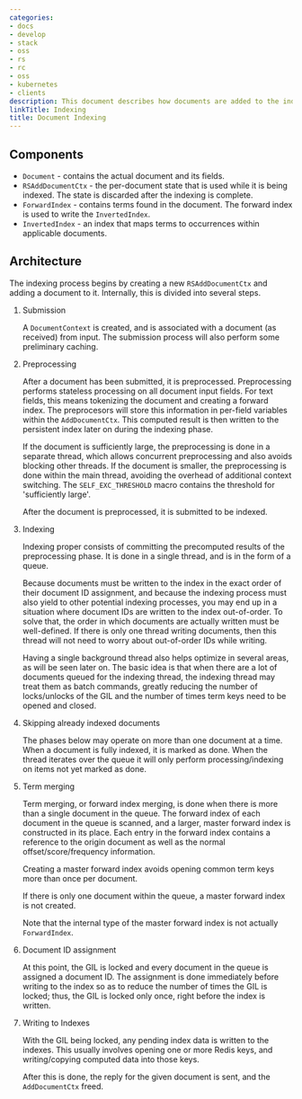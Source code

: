```yaml
---
categories:
- docs
- develop
- stack
- oss
- rs
- rc
- oss
- kubernetes
- clients
description: This document describes how documents are added to the index.
linkTitle: Indexing
title: Document Indexing
---
```


## Components

* `Document` - contains the actual document and its fields.
* `RSAddDocumentCtx` - the per-document state that is used while it
  is being indexed. The state is discarded after the indexing is complete.
* `ForwardIndex` - contains terms found in the document. The forward index
  is used to write the `InvertedIndex`.
* `InvertedIndex` - an index that maps terms to occurrences within applicable
  documents.

##  Architecture

The indexing process begins by creating a new `RSAddDocumentCtx` and adding a
document to it. Internally, this is divided into several steps.


1. Submission

   A `DocumentContext` is created, and is associated with a document (as received)
   from input. The submission process will also perform some preliminary caching.

2. Preprocessing

   After a document has been submitted, it is preprocessed. Preprocessing performs
   stateless processing on all document input fields. For text fields, this
   means tokenizing the document and creating a forward index. The preprocesors
   will store this information in per-field variables within the `AddDocumentCtx`.
   This computed result is then written to the persistent index later on during
   the indexing phase.

   If the document is sufficiently large, the preprocessing is done in a separate
   thread, which allows concurrent preprocessing and also avoids blocking other
   threads. If the document is smaller, the preprocessing is done within the main
   thread, avoiding the overhead of additional context switching.
   The `SELF_EXC_THRESHOLD` macro contains the threshold for 'sufficiently large'.

   After the document is preprocessed, it is submitted to be indexed.

3. Indexing

   Indexing proper consists of committing the precomputed results of the
   preprocessing phase. It is done in a single thread, and is in the form
   of a queue.

   Because documents must be written to the index in the exact order of their
   document ID assignment, and because the indexing process must also yield to other potential
   indexing processes, you may end up in a situation where document IDs are written
   to the index out-of-order. To solve that, the order in which documents
   are actually written must be well-defined. If there is only one thread writing
   documents, then this thread will not need to worry about out-of-order IDs
   while writing.

   Having a single background thread also helps optimize in several areas, as
   will be seen later on. The basic idea is that when there are a lot of
   documents queued for the indexing thread, the indexing thread may treat them
   as batch commands, greatly reducing the number of locks/unlocks of the GIL
   and the number of times term keys need to be opened and closed.

4. Skipping already indexed documents

   The phases below may operate on more than one document at a time. When a document
   is fully indexed, it is marked as done. When the thread iterates over the queue
   it will only perform processing/indexing on items not yet marked as done.

5. Term merging

   Term merging, or forward index merging, is done when there is more than a
   single document in the queue. The forward index of each document in the queue
   is scanned, and a larger, master forward index is constructed in its place.
   Each entry in the forward index contains a reference to the origin document
   as well as the normal offset/score/frequency information.
   
   Creating a master forward index avoids opening common term keys more than once per
   document.

   If there is only one document within the queue, a master forward index
   is not created.

   Note that the internal type of the master forward index is not actually
   `ForwardIndex`.

6. Document ID assignment
   
   At this point, the GIL is locked and every document in the queue is assigned
   a document ID. The assignment is done immediately before writing to the index
   so as to reduce the number of times the GIL is locked; thus, the GIL is
   locked only once, right before the index is written.

7. Writing to Indexes

   With the GIL being locked, any pending index data is written to the indexes.
   This usually involves opening one or more Redis keys, and writing/copying
   computed data into those keys.

   After this is done, the reply for the given document is sent, and the
   `AddDocumentCtx` freed.

